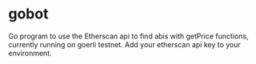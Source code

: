 # gobot

Go program to use the Etherscan api to find abis with getPrice functions, currently running on goerli testnet. Add your etherscan api key to your environment.
